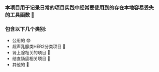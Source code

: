 ### 本项目用于记录日常的项目实践中经常要使用到的存在本地容易丢失的工具函数 🤖
### 包含以下几个类别:
- 公用的 😎
- 超声乳腺类HER2分类项目 🫡
- 肾上腺相关的项目 🫡 
- 结直肠癌相关项目 🫡
- 其他的 🫡